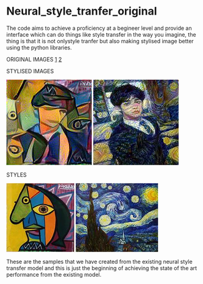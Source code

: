 # Neural_style_tranfer_original
The code aims to achieve a proficiency at a begineer level and provide an interface which can do things like style transfer in the way you imagine, the thing is that it is not onlystyle tranfer but also making stylised image better using the python libraries.

ORIGINAL IMAGES
[1](images/download.png) [2](images/download%20(2).png)

STYLISED IMAGES 

![Alt_text](images/stylized_image%20(5).jpg) ![Alt text](images/stylized_image%20(9).jpg)

STYLES 

![Alt_text](images/picasso.jpg) ![Alt_text](images/fam1.jpg)

These are the samples that we have created from the existing neural style transfer model and this is just the beginning of achieving the state of the art performance from the existing model.
